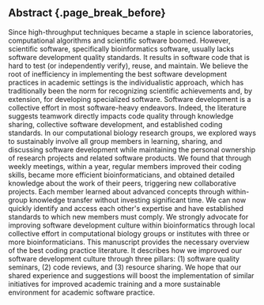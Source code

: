 ## Abstract {.page_break_before}
Since high-throughput techniques became a staple in science laboratories, computational algorithms and scientific software boomed.
However, scientific software, specifically bioinformatics software, usually lacks software development quality standards.
It results in software code that is hard to test (or independently verify), reuse, and maintain.
We believe the root of inefficiency in implementing the best software development practices in academic settings is the individualistic approach, which has traditionally been the norm for recognizing scientific achievements and, by extension, for developing specialized software.
Software development is a collective effort in most software-heavy endeavors. Indeed, the literature suggests teamwork directly impacts code quality through knowledge sharing, collective software development, and established coding standards.
In our computational biology research groups, we explored ways to sustainably involve all group members in learning, sharing, and discussing software development while maintaining the personal ownership of research projects and related software products.
We found that through weekly meetings, within a year, regular members improved their coding skills, became more efficient bioinformaticians, and obtained detailed knowledge about the work of their peers, triggering new collaborative projects.
Each member learned about advanced concepts through within-group knowledge transfer without investing significant time.
We can now quickly identify and access each other's expertise and have established standards to which new members must comply.
We strongly advocate for improving software development culture within bioinformatics through local collective effort in computational biology groups or institutes with three or more bioinformaticians.
This manuscript provides the necessary overview of the best coding practice literature. It describes how we improved our software development culture through three pillars: (1) software quality seminars, (2) code reviews, and (3) resource sharing. We hope that our shared experience and suggestions will boost the implementation of similar initiatives for improved academic training and a more sustainable environment for academic software practice.

<!-- 
Some comments:
- Some of these sentences were rather strong. I have tried to soften them a bit using e.g. the word "often"
- At various places in the manuscript, I would reorder the sentences a bit. E.g. "Software development is a collective effort in most software-heavy endeavours." -> "In most software-heavy endeavours, ...". It makes for an easier read =======> AM: I would disagree here ;-) IMO it is easier to read the other way since the comma inserts a break in the reading.
-->
